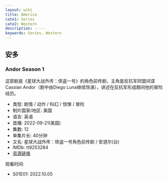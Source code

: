 ```yaml
---
layout: wiki
title: America
cate1: Series
cate2: Western
description: -----
keywords: Series, Western
---
```


## 安多

### Andor Season 1

这部剧是《星球大战外传：侠盗一号》的角色前传剧，主角是反抗军同盟间谍Cassian Andor（剧中由Diego Luna继续饰演），讲述在反抗军形成期间他的冒险经历。

- 类型: 剧情 / 动作 / 科幻 / 惊悚 / 冒险
- 制片国家/地区: 美国
- 语言: 英语
- 首播: 2022-09-21(美国)
- 集数: 12
- 单集片长: 40分钟
- 又名: 星球大战外传：侠盗一号角色前传剧 / 安道尔(台)
- IMDb: tt9253284
- [资源链接](https://webhd.cc/d/30376895)

观看时间:

- S01E01: 2022.10.05
